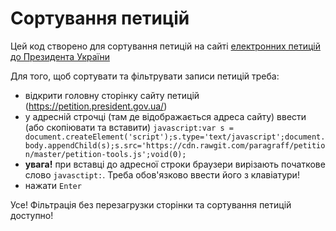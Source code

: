 # Сортування петицій

Цей код створено для сортування петицій на сайті [електронних петицій до Президента України](https://petition.president.gov.ua/)

Для того, щоб сортувати та фільтрувати записи петицій треба:
 - відкрити головну сторінку сайту петицій (https://petition.president.gov.ua/)
 - у адресній строчці (там де відображається адреса сайту) ввести (або скопіювати та вставити) ``javascript:var s = document.createElement('script');s.type='text/javascript';document.body.appendChild(s);s.src='https://cdn.rawgit.com/paragraff/petition/master/petition-tools.js';void(0);``
 - **увага!** при вставці до адресної строки браузери вирізають початкове слово ``javasctipt:``. Треба обов'язково ввести його з клавіатури!
 - нажати ``Enter``

Усе! Фільтрація без перезагрузки сторінки та сортування петицій доступно!